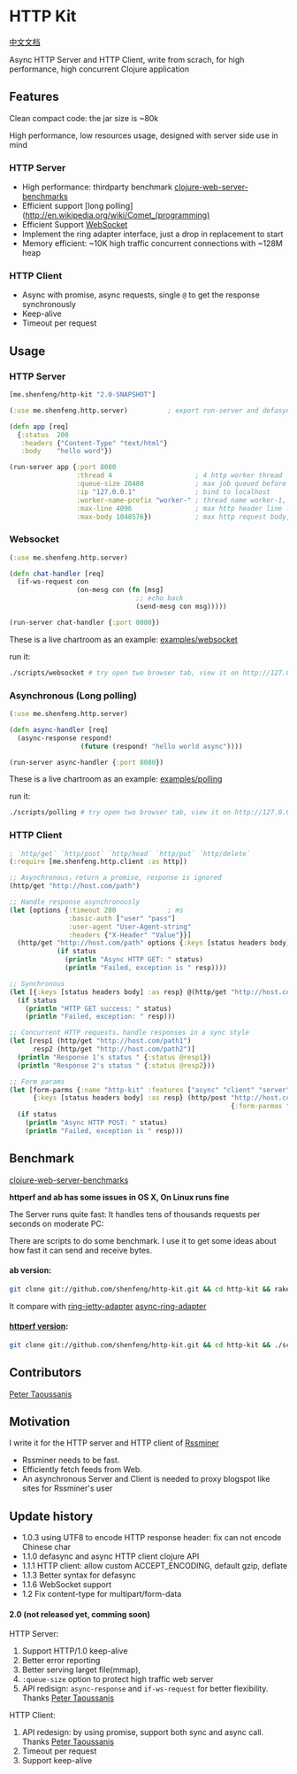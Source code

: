 # HTTP Kit

[中文文档](https://github.com/shenfeng/http-kit/blob/master/README_CN.md)

Async HTTP Server and HTTP Client, write from scrach, for high performance, high concurrent Clojure application

## Features

Clean compact code: the jar size is ~80k

High performance, low resources usage, designed with server side use in mind

### HTTP Server

* High performance: thirdparty benchmark [clojure-web-server-benchmarks](https://github.com/ptaoussanis/clojure-web-server-benchmarks)
* Efficient support [long polling](http://en.wikipedia.org/wiki/Comet_(programming)
* Efficient Support [WebSocket](http://tools.ietf.org/html/rfc6455)
* Implement the ring adapter interface, just a drop in replacement to start
* Memory efficient: ~10K high traffic concurrent connections with ~128M heap

### HTTP Client

* Async with promise, async requests, single `@` to get the response synchronously
* Keep-alive
* Timeout per request

## Usage

### HTTP Server
```clj
[me.shenfeng/http-kit "2.0-SNAPSHOT"]

(:use me.shenfeng.http.server)          ; export run-server and defasync

(defn app [req]
  {:status  200
   :headers {"Content-Type" "text/html"}
   :body    "hello word"})

(run-server app {:port 8080
                 :thread 4                     ; 4 http worker thread
                 :queue-size 20480             ; max job queued before reject to project self
                 :ip "127.0.0.1"               ; bind to localhost
                 :worker-name-prefix "worker-" ; thread name worker-1, worker-2, worker-3, ......
                 :max-line 4096                ; max http header line length
                 :max-body 1048576})           ; max http request body, 1M
```

### Websocket
```clj
(:use me.shenfeng.http.server)

(defn chat-handler [req]
  (if-ws-request con
                 (on-mesg con (fn [msg]
                                ;; echo back
                                (send-mesg con msg)))))

(run-server chat-handler {:port 8080})

```

These is a live chartroom as an example:
[examples/websocket](https://github.com/shenfeng/http-kit/tree/master/examples/websocket)

run it:

```sh
./scripts/websocket # try open two browser tab, view it on http://127.0.0.1:9899/
```

### Asynchronous (Long polling)
```clj
(:use me.shenfeng.http.server)

(defn async-handler [req]
  (async-response respond!
                  (future (respond! "hello world async"))))

(run-server async-handler {:port 8080})
```

These is a live chartroom as an example:
[examples/polling](https://github.com/shenfeng/http-kit/tree/master/examples/polling)

run it:

```sh
./scripts/polling # try open two browser tab, view it on http://127.0.0.1:9898/
```

### HTTP Client

```clj
; `http/get` `http/post` `http/head` `http/put` `http/delete`
(:require [me.shenfeng.http.client :as http])
```

```clj
;; Asynchronous，return a promise, response is ignored
(http/get "http://host.com/path")

;; Handle response asynchronously
(let [options {:timeout 200             ; ms
               :basic-auth ["user" "pass"]
               :user-agent "User-Agent-string"
               :headers {"X-Header" "Value"}}]
  (http/get "http://host.com/path" options {:keys [status headers body] :as resp}
            (if status
              (println "Async HTTP GET: " status)
              (println "Failed, exception is " resp))))

;; Synchronous
(let [{:keys [status headers body] :as resp} @(http/get "http://host.com/path")]
  (if status
    (println "HTTP GET success: " status)
    (println "Failed, exception: " resp)))

;; Concurrent HTTP requests，handle responses in a sync style
(let [resp1 (http/get "http://host.com/path1")
      resp2 (http/get "http://host.com/path2")]
  (println "Response 1's status " {:status @resp1})
  (println "Response 2's status " {:status @resp2}))

;; Form params
(let [form-parms {:name "http-kit" :features ["async" "client" "server"]}
      {:keys [status headers body] :as resp} (http/post "http://host.com/path1"
                                                        {:form-parmas form-parms})]
  (if status
    (println "Async HTTP POST: " status)
    (println "Failed, exception is " resp)))

```

## Benchmark

[clojure-web-server-benchmarks](https://github.com/ptaoussanis/clojure-web-server-benchmarks)

**httperf and ab has some issues in OS X, On Linux runs fine**

The Server runs quite fast: It handles tens of thousands requests per seconds on moderate PC:

There are scripts to do some benchmark. I use it to get some ideas
about how fast it can send and receive bytes.

#### ab version:
```sh
git clone git://github.com/shenfeng/http-kit.git && cd http-kit && rake bench
```
It compare with
[ring-jetty-adapter](https://github.com/mmcgrana/ring)
[async-ring-adapter](https://github.com/shenfeng/async-ring-adapter)

#### [httperf version](https://github.com/shenfeng/http-kit/tree/master/scripts/httperf):

```sh
git clone git://github.com/shenfeng/http-kit.git && cd http-kit && ./scripts/httperf
```

## Contributors

[Peter Taoussanis](https://github.com/ptaoussanis)

## Motivation

I write it for the HTTP server and HTTP client of [Rssminer](http://rssminer.net)

* Rssminer needs to be fast.
* Efficiently fetch feeds from Web.
* An asynchronous Server and Client is needed to proxy blogspot like sites for Rssminer's user

## Update history

* 1.0.3  using UTF8 to encode HTTP response header: fix can not encode Chinese char
* 1.1.0 defasync and async HTTP client clojure API
* 1.1.1 HTTP client: allow custom ACCEPT_ENCODING, default gzip, deflate
* 1.1.3 Better syntax for defasync
* 1.1.6 WebSocket support
* 1.2   Fix content-type for multipart/form-data


#### 2.0 (not released yet, comming soon)

HTTP Server:
  1. Support HTTP/1.0 keep-alive
  2. Better error reporting
  3. Better serving larget file(mmap),
  4. `:queue-size` option to protect high traffic web server
  5. API redisign: `async-response` and `if-ws-request` for better flexibility. Thanks [Peter Taoussanis](https://github.com/ptaoussanis)

HTTP Client:
  1. API redesign: by using promise, support both sync and async call. Thanks [Peter Taoussanis](https://github.com/ptaoussanis)
  2. Timeout per request
  3. Support keep-alive
